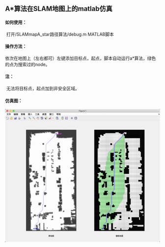 ## A*算法在SLAM地图上的matlab仿真

#### 如何使用：

​	打开/SLAMmapA_star路径算法/debug.m  MATLAB脚本

#### 操作方法：	

​	依次在地图上（左右都可）左键添加目标点，起点，脚本自动运行a*算法，绿色的点为搜索过的node。

#### 注：

​	无法将目标点，起点加到非安全区域。

#### 仿真图：

![views](/SLAMmapA_star路径算法/IMG_2522.png)
